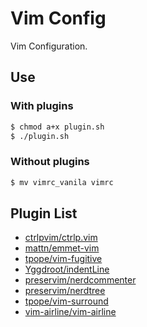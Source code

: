 # Vim Config

Vim Configuration.

## Use
### With plugins
```sh
$ chmod a+x plugin.sh
$ ./plugin.sh
```
### Without plugins
```sh
$ mv vimrc_vanila vimrc
```

## Plugin List
+ [ctrlpvim/ctrlp.vim](https://github.com/ctrlpvim/ctrlp.vim)
+ [mattn/emmet-vim](https://github.com/mattn/emmet-vim)
+ [tpope/vim-fugitive](https://github.com/tpope/vim-fugitive)
+ [Yggdroot/indentLine](https://github.com/Yggdroot/indentLine)
+ [preservim/nerdcommenter](https://github.com/preservim/nerdcommenter)
+ [preservim/nerdtree](https://github.com/preservim/nerdtree)
+ [tpope/vim-surround](https://github.com/tpope/vim-surround)
+ [vim-airline/vim-airline](https://github.com/vim-airline/vim-airline)

